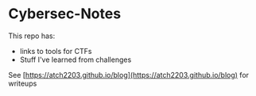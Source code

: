 # Cybersec-Notes
This repo has:
- links to tools for CTFs
- Stuff I've learned from challenges

See [https://atch2203.github.io/blog](https://atch2203.github.io/blog) for writeups